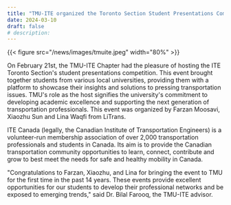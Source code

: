 ```yaml
---
title: "TMU-ITE organized the Toronto Section Student Presentations Competition"
date: 2024-03-10
draft: false
# description:
---
```

{{< figure src="/news/images/tmuite.jpeg" width="80%" >}}

<!--more-->
On February 21st, the TMU-ITE Chapter had the pleasure of hosting the ITE Toronto Section's student presentations competition. This event brought together students from various local universities, providing them with a platform to showcase their insights and solutions to pressing transportation issues. TMU's role as the host signifies the university's commitment to developing academic excellence and supporting the next generation of transportation professionals. This event was organized by Farzan Moosavi, Xiaozhu Sun and Lina Waqfi from LiTrans.

ITE Canada (legally, the Canadian Institute of Transportation Engineers) is a volunteer-run membership association of over 2,000 transportation professionals and students in Canada. Its aim is to provide the Canadian transportation community opportunities to learn, connect, contribute and grow to best meet the needs for safe and healthy mobility in Canada.

"Congratulations to Farzan, Xiaozhu, and Lina for bringing the event to TMU for the first time in the past 14 years. These events provide excellent opportunities for our students to develop their professional networks and be exposed to emerging trends," said Dr. Bilal Farooq, the TMU-ITE advisor.
